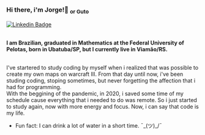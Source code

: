 ### Hi there, i'm Jorge!👋  <sub>or Guto</sub> 

[![Linkedin Badge](https://img.shields.io/badge/-LinkedIn-blue?style=&logo=LinkedIn&logoColor=white&link=https://www.linkedin.com/in/jorge-augusto-moraes-320567161/)](https://www.linkedin.com/in/jorge-augusto-moraes-320567161/)<br><br>

**I am Brazilian, graduated in Mathematics at the Federal University of Pelotas, born in Ubatuba/SP, but I currently live in Viamão/RS.<br><br>**

I've startered to study coding by myself when i realized that was possible to create my own maps on warcraft III. From that day until now, i've been studing coding, stoping sometimes, but never forgetting the affection that i had for programming.<br>
With the beggining of the pandemic, in 2020, i saved some time of my schedule cause everything that i needed to do was remote. So i just started to study again, now with more energy and focus. Now, i can say that code is my life.

* Fun fact: I can drink a lot of water in a short time. ¯\_(ツ)_/¯
